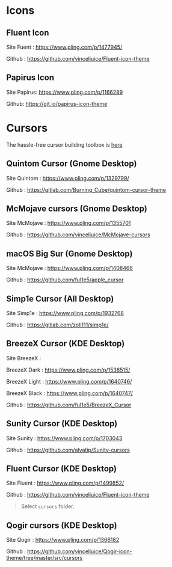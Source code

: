 # Icons
## Fluent Icon
Site Fuent :
https://www.pling.com/p/1477945/

Github :
https://github.com/vinceliuice/Fluent-icon-theme

## Papirus Icon
Site Papirus:
https://www.pling.com/p/1166289

Github:
https://git.io/papirus-icon-theme


# Cursors
The hassle-free cursor building toolbox is [here](https://github.com/ful1e5/clickgen)

## Quintom Cursor (Gnome Desktop)
Site Quintom :
https://www.pling.com/p/1329799/

Github :
https://gitlab.com/Burning_Cube/quintom-cursor-theme

## McMojave cursors (Gnome Desktop)
Site McMojave :
https://www.pling.com/p/1355701

Github :
https://github.com/vinceliuice/McMojave-cursors

## macOS Big Sur (Gnome Desktop)
Site McMojave :
https://www.pling.com/p/1408466

Github :
https://github.com/ful1e5/apple_cursor

## Simp1e Cursor (All Desktop)
Site Simp1e :
https://www.pling.com/p/1932768

Github :
https://gitlab.com/zoli111/simp1e/

## BreezeX Cursor (KDE Desktop)
Site BreezeX :

BreezeX Dark : https://www.pling.com/p/1538515/

BreezeX Light : https://www.pling.com/p/1640746/

BreezeX Black : https://www.pling.com/p/1640747/

Github :
https://github.com/ful1e5/BreezeX_Cursor

## Sunity Cursor (KDE Desktop)
Site Sunity :
https://www.pling.com/p/1703043

Github :
https://github.com/alvatip/Sunity-cursors

## Fluent Cursor (KDE Desktop)
Site Fluent :
https://www.pling.com/p/1499852/

Github :
https://github.com/vinceliuice/Fluent-icon-theme
> Select `cursors` folder.

## Qogir cursors (KDE Desktop)
Site Qogir :
https://www.pling.com/p/1366182

Github :
https://github.com/vinceliuice/Qogir-icon-theme/tree/master/src/cursors
